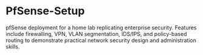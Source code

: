 # PfSense-Setup
pfSense deployment for a home lab replicating enterprise security. Features include firewalling, VPN, VLAN segmentation, IDS/IPS, and policy-based routing to demonstrate practical network security design and administration skills.
